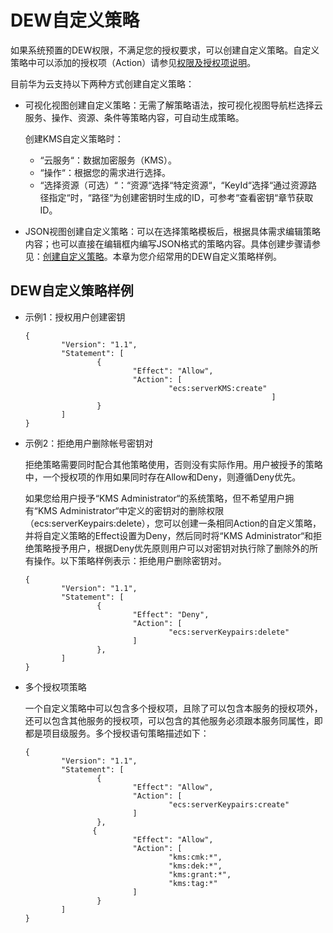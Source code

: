 # DEW自定义策略<a name="dew_01_0161"></a>

如果系统预置的DEW权限，不满足您的授权要求，可以创建自定义策略。自定义策略中可以添加的授权项（Action）请参见[权限及授权项说明](https://support.huaweicloud.com/api-dew/dew_02_0308.html)。

目前华为云支持以下两种方式创建自定义策略：

-   可视化视图创建自定义策略：无需了解策略语法，按可视化视图导航栏选择云服务、操作、资源、条件等策略内容，可自动生成策略。

    创建KMS自定义策略时：

    -   “云服务“：数据加密服务（KMS）。
    -   “操作“：根据您的需求进行选择。
    -   “选择资源（可选）“：“资源“选择“特定资源“，“KeyId“选择“通过资源路径指定“时，“路径“为创建密钥时生成的ID，可参考“查看密钥“章节获取ID。

-   JSON视图创建自定义策略：可以在选择策略模板后，根据具体需求编辑策略内容；也可以直接在编辑框内编写JSON格式的策略内容。具体创建步骤请参见：[创建自定义策略](https://support.huaweicloud.com/usermanual-iam/iam_01_0605.html)。本章为您介绍常用的DEW自定义策略样例。

## DEW自定义策略样例<a name="zh-cn_topic_0195548199_section1435112710517"></a>

-   示例1：授权用户创建密钥

    ```
    {
            "Version": "1.1",
            "Statement": [
                    {
                            "Effect": "Allow",
                            "Action": [
                                    "ecs:serverKMS:create"
                                                           ]
                    }
            ]
    }
    ```


-   示例2：拒绝用户删除帐号密钥对

    拒绝策略需要同时配合其他策略使用，否则没有实际作用。用户被授予的策略中，一个授权项的作用如果同时存在Allow和Deny，则遵循Deny优先。

    如果您给用户授予“KMS Administrator“的系统策略，但不希望用户拥有“KMS Administrator“中定义的密钥对的删除权限（ecs:serverKeypairs:delete），您可以创建一条相同Action的自定义策略，并将自定义策略的Effect设置为Deny，然后同时将“KMS Administrator“和拒绝策略授予用户，根据Deny优先原则用户可以对密钥对执行除了删除外的所有操作。以下策略样例表示：拒绝用户删除密钥对。

    ```
    {
            "Version": "1.1",
            "Statement": [
                    {
                            "Effect": "Deny",
                            "Action": [
                                    "ecs:serverKeypairs:delete"                                
                            ]
                    },
            ]
    }
    ```

-   多个授权项策略

    一个自定义策略中可以包含多个授权项，且除了可以包含本服务的授权项外，还可以包含其他服务的授权项，可以包含的其他服务必须跟本服务同属性，即都是项目级服务。多个授权语句策略描述如下：

    ```
    {
            "Version": "1.1",
            "Statement": [
                    {
                            "Effect": "Allow",
                            "Action": [
                                    "ecs:serverKeypairs:create"
                            ]
                    },
                   {
                            "Effect": "Allow",
                            "Action": [
                                    "kms:cmk:*",
                                    "kms:dek:*",
                                    "kms:grant:*",
                                    "kms:tag:*"
                            ]
                    }
            ]
    }
    ```


